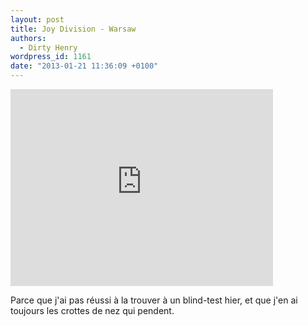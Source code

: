 ```yaml
---
layout: post
title: Joy Division - Warsaw
authors:
  - Dirty Henry
wordpress_id: 1161
date: "2013-01-21 11:36:09 +0100"
---
```


<iframe width="420" height="315" src="http://www.youtube.com/embed/iuVG2WUlLyw" frameborder="0" allowfullscreen></iframe>

Parce que j'ai pas réussi à la trouver à un blind-test hier, et que j'en ai
toujours les crottes de nez qui pendent.
